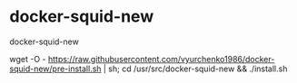 # docker-squid-new
docker-squid-new

wget -O - https://raw.githubusercontent.com/vyurchenko1986/docker-squid-new/pre-install.sh | sh;
cd /usr/src/docker-squid-new && ./install.sh
